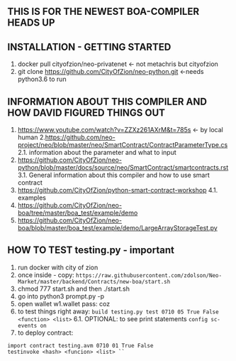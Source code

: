 ## THIS IS FOR THE NEWEST BOA-COMPILER HEADS UP
## INSTALLATION - GETTING STARTED
1. docker pull cityofzion/neo-privatenet <- not metachris but cityofzion
2. git clone https://github.com/CityOfZion/neo-python.git <-needs python3.6 to run 

## INFORMATION ABOUT THIS COMPILER AND HOW DAVID FIGURED THINGS OUT
1. https://www.youtube.com/watch?v=ZZXz261AXrM&t=785s <- by local human
2.https://github.com/neo-project/neo/blob/master/neo/SmartContract/ContractParameterType.cs 
    2.1. information about the parameter and what to input 
3. https://github.com/CityOfZion/neo-python/blob/master/docs/source/neo/SmartContract/smartcontracts.rst 
    3.1. General information about this compiler and how to use smart contract 
4. https://github.com/CityOfZion/python-smart-contract-workshop 
    4.1. examples 
5. https://github.com/CityOfZion/neo-boa/tree/master/boa_test/example/demo
6. https://github.com/CityOfZion/neo-boa/blob/master/boa_test/example/demo/LargeArrayStorageTest.py


## HOW TO TEST testing.py - important
1. run docker with city of zion 
2. once inside - copy: 
```https://raw.githubusercontent.com/zdolson/Neo-Market/master/backend/Contracts/new-boa/start.sh```
3. chmod 777 start.sh and then ./start.sh 
4. go into python3 prompt.py -p 
5. open wallet w1.wallet pass: coz 
6. to test things right away: 
```build testing.py test 0710 05 True False <function> <list>```
    6.1. OPTIONAL: to see print statements
    ```config sc-events on```
7. to deploy contract: 
```build testing.py
import contract testing.avm 0710 01 True False
testinvoke <hash> <funcion> <list> ``